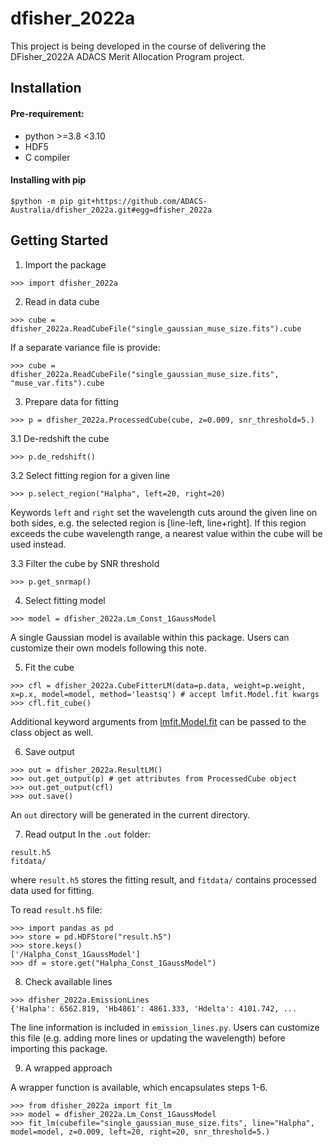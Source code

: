 dfisher_2022a
=============

This project is being developed in the course of delivering the DFisher_2022A ADACS Merit Allocation Program project.

## Installation

#### Pre-requirement:
* python >=3.8 <3.10
* HDF5 
* C compiler

#### Installing with pip

```
$python -m pip git+https://github.com/ADACS-Australia/dfisher_2022a.git#egg=dfisher_2022a
```

## Getting Started
1. Import the package
```
>>> import dfisher_2022a
```
2. Read in data cube
```
>>> cube = dfisher_2022a.ReadCubeFile("single_gaussian_muse_size.fits").cube
```
If a separate variance file is provide:
```
>>> cube = dfisher_2022a.ReadCubeFile("single_gaussian_muse_size.fits", "muse_var.fits").cube
```
3. Prepare data for fitting
```
>>> p = dfisher_2022a.ProcessedCube(cube, z=0.009, snr_threshold=5.)
```
3.1 De-redshift the cube
```
>>> p.de_redshift()
```
3.2 Select fitting region for a given line
```
>>> p.select_region("Halpha", left=20, right=20)
```
Keywords `left` and `right` set the wavelength cuts around the given line on both sides, e.g. the selected region is [line-left, line+right]. If this region exceeds the cube wavelength range, a nearest value within the cube will be used instead.

3.3 Filter the cube by SNR threshold
```
>>> p.get_snrmap()
```
4. Select fitting model
```
>>> model = dfisher_2022a.Lm_Const_1GaussModel
```
A single Gaussian model is available within this package. Users can customize their own models following this note.

5. Fit the cube
```
>>> cfl = dfisher_2022a.CubeFitterLM(data=p.data, weight=p.weight, x=p.x, model=model, method='leastsq') # accept lmfit.Model.fit kwargs
>>> cfl.fit_cube()
```
Additional keyword arguments from [lmfit.Model.fit](https://lmfit.github.io/lmfit-py/model.html#model-class-methods) can be passed to the class object as well.

6. Save output
```
>>> out = dfisher_2022a.ResultLM()
>>> out.get_output(p) # get attributes from ProcessedCube object
>>> out.get_output(cfl)
>>> out.save()
```
An `out` directory will be generated in the current directory.

7. Read output
In the `.out` folder:
```
result.h5
fitdata/
```
where `result.h5` stores the fitting result, and `fitdata/` contains processed data used for fitting.

   To read `result.h5` file:
   ```
   >>> import pandas as pd
   >>> store = pd.HDFStore("result.h5")
   >>> store.keys()
   ['/Halpha_Const_1GaussModel']
   >>> df = store.get("Halpha_Const_1GaussModel")
   ```
8. Check available lines
```
>>> dfisher_2022a.EmissionLines
{'Halpha': 6562.819, 'Hb4861': 4861.333, 'Hdelta': 4101.742, ...
```
The line information is included in `emission_lines.py`. Users can customize this file (e.g. adding more lines or updating the wavelength) before importing this package. 

9. A wrapped approach

A wrapper function is available, which encapsulates steps 1-6.
```
>>> from dfisher_2022a import fit_lm
>>> model = dfisher_2022a.Lm_Const_1GaussModel
>>> fit_lm(cubefile="single_gaussian_muse_size.fits", line="Halpha", model=model, z=0.009, left=20, right=20, snr_threshold=5.)
```
